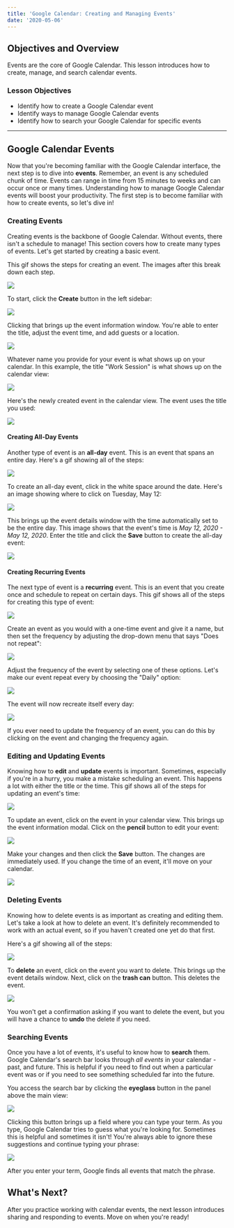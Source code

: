 ```yaml
---
title: 'Google Calendar: Creating and Managing Events'
date: '2020-05-06'
---
```


## Objectives and Overview

Events are the core of Google Calendar. This lesson introduces how to create, manage, and search calendar events.

### Lesson Objectives

- Identify how to create a Google Calendar event
- Identify ways to manage Google Calendar events
- Identify how to search your Google Calendar for specific events

---

## Google Calendar Events

Now that you're becoming familiar with the Google Calendar interface, the next step is to dive into **events**. Remember, an event is any scheduled chunk of time. Events can range in time from 15 minutes to weeks and can occur once or many times. Understanding how to manage Google Calendar events will boost your productivity. The first step is to become familiar with how to create events, so let's dive in!

### Creating Events

Creating events is the backbone of Google Calendar. Without events, there isn't a schedule to manage! This section covers how to create many types of events. Let's get started by creating a basic event.

This gif shows the steps for creating an event. The images after this break down each step.

![](https://s3.amazonaws.com/learnresources/wp-content/uploads/2020/05/google-calendar-create-steps.gif)

To start, click the **Create** button in the left sidebar:

![](https://s3.amazonaws.com/learnresources/wp-content/uploads/2020/05/google-calendar-create-1-1024x616.jpg)

Clicking that brings up the event information window. You're able to enter the title, adjust the event time, and add guests or a location.

![](https://s3.amazonaws.com/learnresources/wp-content/uploads/2020/05/google-calendar-create-2-1024x616.jpg)

Whatever name you provide for your event is what shows up on your calendar. In this example, the title "Work Session" is what shows up on the calendar view:

![](https://s3.amazonaws.com/learnresources/wp-content/uploads/2020/05/google-calendar-create-3jpg-1024x616.jpg)

Here's the newly created event in the calendar view. The event uses the title you used:

![](https://s3.amazonaws.com/learnresources/wp-content/uploads/2020/05/google-calendar-create-5-1024x616.jpg)

#### Creating All-Day Events

Another type of event is an **all-day** event. This is an event that spans an entire day. Here's a gif showing all of the steps:

![](https://s3.amazonaws.com/learnresources/wp-content/uploads/2020/05/google-calendar-create-all-day-steps.gif)

To create an all-day event, click in the white space around the date. Here's an image showing where to click on Tuesday, May 12:

![](https://s3.amazonaws.com/learnresources/wp-content/uploads/2020/05/google-calendar-create-all-day-1-1024x616.jpg)

This brings up the event details window with the time automatically set to be the entire day. This image shows that the event's time is _May 12, 2020 - May 12, 2020_. Enter the title and click the **Save** button to create the all-day event:

![](https://s3.amazonaws.com/learnresources/wp-content/uploads/2020/05/google-calendar-create-all-day-2-1024x616.jpg)

#### Creating Recurring Events

The next type of event is a **recurring** event. This is an event that you create once and schedule to repeat on certain days. This gif shows all of the steps for creating this type of event:

![](https://s3.amazonaws.com/learnresources/wp-content/uploads/2020/05/google-calendar-create-recurring.gif)

Create an event as you would with a one-time event and give it a name, but then set the frequency by adjusting the drop-down menu that says "Does not repeat":

![](https://s3.amazonaws.com/learnresources/wp-content/uploads/2020/05/google-calendar-edit-frequency-1-2-1024x616.jpg)

Adjust the frequency of the event by selecting one of these options. Let's make our event repeat every by choosing the "Daily" option:

![](https://s3.amazonaws.com/learnresources/wp-content/uploads/2020/05/google-calendar-edit-frequency-2-1-1024x616.jpg)

The event will now recreate itself every day:

![](https://s3.amazonaws.com/learnresources/wp-content/uploads/2020/05/google-calendar-create-recurring-example-1024x616.jpg)

If you ever need to update the frequency of an event, you can do this by clicking on the event and changing the frequency again.

### Editing and Updating Events

Knowing how to **edit** and **update** events is important. Sometimes, especially if you're in a hurry, you make a mistake scheduling an event. This happens a lot with either the title or the time. This gif shows all of the steps for updating an event's time:

![](https://s3.amazonaws.com/learnresources/wp-content/uploads/2020/05/google-calendar-edit-steps.gif)

To update an event, click on the event in your calendar view. This brings up the event information modal. Click on the **pencil** button to edit your event:

![](https://s3.amazonaws.com/learnresources/wp-content/uploads/2020/05/google-calendar-edit-1-1024x616.jpg)

Make your changes and then click the **Save** button. The changes are immediately used. If you change the time of an event, it'll move on your calendar.

![](https://s3.amazonaws.com/learnresources/wp-content/uploads/2020/05/google-calendar-edit-2-1024x616.jpg)

### Deleting Events

Knowing how to delete events is as important as creating and editing them. Let's take a look at how to delete an event. It's definitely recommended to work with an actual event, so if you haven't created one yet do that first.

Here's a gif showing all of the steps:

![](https://s3.amazonaws.com/learnresources/wp-content/uploads/2020/05/google-calendar-delete-event-1.gif)

To **delete** an event, click on the event you want to delete. This brings up the event details window. Next, click on the **trash can** button. This deletes the event.

![](https://s3.amazonaws.com/learnresources/wp-content/uploads/2020/05/google-calendar-delete-1024x616.jpg)

You won't get a confirmation asking if you want to delete the event, but you will have a chance to **undo** the delete if you need.

### Searching Events

Once you have a lot of events, it's useful to know how to **search** them. Google Calendar's search bar looks through _all events_ in your calendar - past, and future. This is helpful if you need to find out when a particular event was or if you need to see something scheduled far into the future.

You access the search bar by clicking the **eyeglass** button in the panel above the main view:

![](https://s3.amazonaws.com/learnresources/wp-content/uploads/2020/05/google-calendar-search-1-1024x617.jpg)

Clicking this button brings up a field where you can type your term. As you type, Google Calendar tries to guess what you're looking for. Sometimes this is helpful and sometimes it isn't! You're always able to ignore these suggestions and continue typing your phrase:

![](https://s3.amazonaws.com/learnresources/wp-content/uploads/2020/05/google-calendar-search-2-1024x617.jpg)

After you enter your term, Google finds all events that match the phrase.

## What's Next?

After you practice working with calendar events, the next lesson introduces sharing and responding to events. Move on when you're ready!
